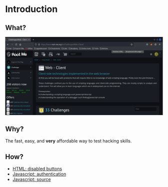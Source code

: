 # Introduction

## What?

![RootMe](../../_static/images/rootme-webclient.png)

## Why?

The fast, easy, and **very** affordable way to test hacking skills.

## How?

* [HTML: disabled buttons](disabled-buttons.md)
* [Javascript: authentication](js-authentication.md)
* [Javascript: source](js-source.md)